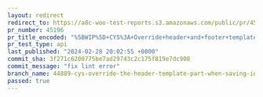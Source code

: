 ```yaml
---
layout: redirect
redirect_to: https://a8c-woo-test-reports.s3.amazonaws.com/public/pr/45196/api/index.html
pr_number: 45196
pr_title_encoded: "%5BWIP%5D+CYS%3A+Override+header+and+footer+template+parts"
pr_test_type: api
last_published: "2024-02-28 20:02:55 +0000"
commit_sha: 3f271c6200775be7ad29743c2c175f819e7dc908
commit_message: "fix lint error"
branch_name: 44889-cys-override-the-header-template-part-when-saving-in-the-assembler
passed: true
---
```

